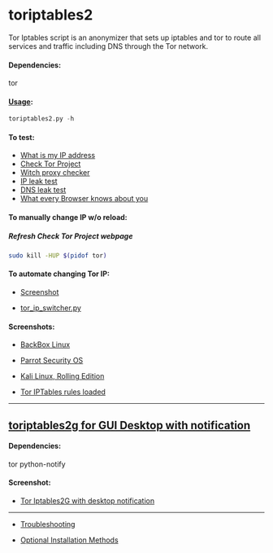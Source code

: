 # toriptables2

Tor Iptables script is an anonymizer that sets up iptables and tor to route all services and traffic including DNS through the Tor network.

#### Dependencies:
tor

#### [Usage](https://drive.google.com/open?id=0B79r4wTVj-CZVy10Ujg5Vjl5WFk):
```python
toriptables2.py -h
```
#### To test:
* [What is my IP address](http://whatismyipaddress.com)
* [Check Tor Project](https://check.torproject.org)
* [Witch proxy checker](http://witch.valdikss.org.ru)
* [IP leak test](http://www.doileak.com/)
* [DNS leak test](http://dnsleaktest.com)
* [What every Browser knows about you](http://webkay.robinlinus.com/)


#### To manually change IP w/o reload:
##### Refresh Check Tor Project webpage
```bash
sudo kill -HUP $(pidof tor)
```
#### To automate changing Tor IP:
* [Screenshot](https://drive.google.com/open?id=0B79r4wTVj-CZOGJadlBtWWxPWFk)

* [tor_ip_switcher.py](https://github.com/ruped24/tor_ip_switcher#tor_ip_switcher)

#### Screenshots:
* [BackBox Linux](https://drive.google.com/open?id=0B79r4wTVj-CZQ1ZBeG0xdHFiN0k)

* [Parrot Security OS](http://bit.ly/2b6IjNP)

* [Kali Linux, Rolling Edition](http://bit.ly/1otCXOn)

* [Tor IPTables rules loaded](http://bit.ly/1NjmDLn)

---
## [toriptables2g for GUI Desktop with notification](https://bitbucket.org/ruped24/toriptables2g/src)
#### Dependencies:
tor python-notify

#### Screenshot:
* [Tor Iptables2G with desktop notification](http://bit.ly/2bJO9WA)

---
* [Troubleshooting](https://github.com/ruped24/toriptables2/wiki/Troubleshooting)

* [Optional Installation Methods](https://github.com/ruped24/toriptables2/wiki/Optional-Installation-methods-for-toriptables2.py)

